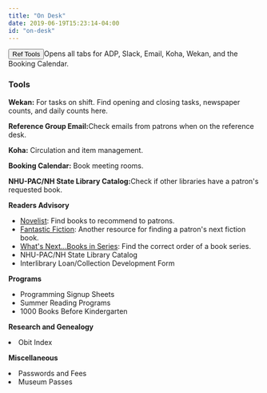 ```yaml
---
title: "On Desk"
date: 2019-06-19T15:23:14-04:00
id: "on-desk"
---
```



<div class="div-button">
  <button type="button" class="btn btn-template-main reference_btn" onclick="multiLink()">Ref Tools</button>Opens all tabs for ADP, Slack, Email, Koha, Wekan, and the Booking Calendar. 
</div>

<h3>Tools</h3>
<strong>Wekan:</strong> For tasks on shift. Find opening and closing tasks, newspaper counts, and daily counts here.

<strong>Reference Group Email:</strong>Check emails from patrons when on the reference desk.

<strong>Koha:</strong> Circulation and item management.

<strong>Booking Calendar:</strong> Book meeting rooms.

<strong>NHU-PAC/NH State Library Catalog:</strong>Check if other libraries have a patron's requested book.

<p><strong>Readers Advisory</p></strong>
  <ul>
    <li><a href="http://search.ebscohost.com/login.aspx?authtype=ip,cpid&custid=lebpub&profile=NOVPLUS" target="_blank">Novelist</a>: Find books to recommend to patrons.</li>
    <li><a href="https://www.fantasticfiction.com/" target="_blank">Fantastic Fiction</a>: Another resource for finding a patron's next fiction book.</li>
    <li><a href="http://ww2.kdl.org/libcat/whatsnext.asp" target="_blank">What's Next...Books in Series</a>: Find the correct order of a book series.</li>
    <li>NHU-PAC/NH State Library Catalog</li>
    <li>Interlibrary Loan/Collection Development Form</li>
  </ul>

<p><strong>Programs</strong></p>
  <ul>
    <li>Programming Signup Sheets</li>
    <li>Summer Reading Programs</li>
    <li>1000 Books Before Kindergarten</li>
  </ul>

<p><strong>Research and Genealogy</strong></p>
  <li>Obit Index</li>
</ul>

<p><strong>Miscellaneous</strong></p>
<li>Passwords and Fees</li>
<li>Museum Passes</li>
